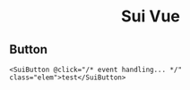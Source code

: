 <h1 align="center">Sui Vue</h1>

## Button
```vue
<SuiButton @click="/* event handling... */" class="elem">test</SuiButton>
```
